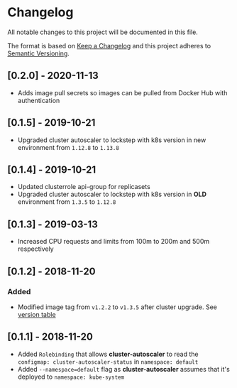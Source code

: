 # Changelog

All notable changes to this project will be documented in this file.

The format is based on [Keep a Changelog](http://keepachangelog.com/en/1.0.0/)
and this project adheres to [Semantic Versioning](http://semver.org/spec/v2.0.0.html).

## [0.2.0] - 2020-11-13

- Adds image pull secrets so images can be pulled from Docker Hub with authentication

## [0.1.5] - 2019-10-21

- Upgraded cluster autoscaler to lockstep with k8s version in new environment from `1.12.8` to `1.13.8`

## [0.1.4] - 2019-10-21

- Updated clusterrole api-group for replicasets
- Upgraded cluster autoscaler to lockstep with k8s version in __OLD__ environment from `1.3.5` to `1.12.8`

## [0.1.3] - 2019-03-13

- Increased CPU requests and limits from 100m to 200m and 500m respectively

## [0.1.2] - 2018-11-20

### Added

- Modified image tag from `v1.2.2` to `v1.3.5` after cluster upgrade. See [version table](https://github.com/kubernetes/autoscaler/tree/master/cluster-autoscaler#releases)

## [0.1.1] - 2018-11-20

- Added `Rolebinding` that allows __cluster-autoscaler__ to read the `configmap: cluster-autoscaler-status` in `namespace: default`
- Added `--namespace=default` flag as __cluster-autoscaler__ assumes that it's deployed to `namespace: kube-system`
